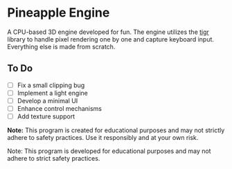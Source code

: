 # Pineapple Engine

A CPU-based 3D engine developed for fun. The engine utilizes the [tigr](https://github.com/erkkah/tigr) library to handle pixel rendering one by one and capture keyboard input. Everything else is made from scratch.

## To Do
- [ ] Fix a small clipping bug
- [ ] Implement a light engine
- [ ] Develop a minimal UI
- [ ] Enhance control mechanisms
- [ ] Add texture support

**Note:** This program is created for educational purposes and may not strictly adhere to safety practices. Use it responsibly and at your own risk.

Note: This program is developed for educational purposes and may not adhere to strict safety practices.
